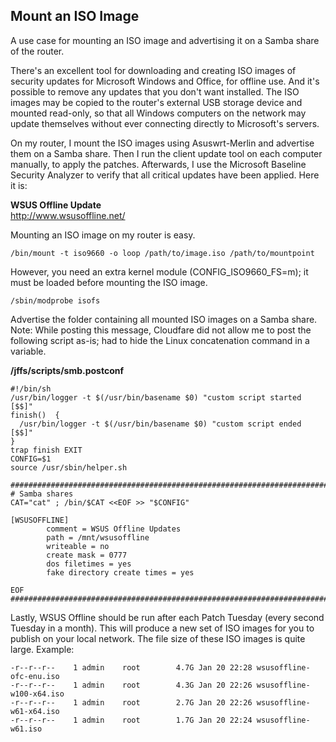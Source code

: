 Mount an ISO Image
------------------
A use case for mounting an ISO image and advertising it on a Samba share of the router.

There's an excellent tool for downloading and creating ISO images of security updates for Microsoft Windows and Office, for offline use. And it's possible to remove any updates that you don't want installed. The ISO images may be copied to the router's external USB storage device and mounted read-only, so that all Windows computers on the network may update themselves without ever connecting directly to Microsoft's servers.

On my router, I mount the ISO images using Asuswrt-Merlin and advertise them on a Samba share. Then I run the client update tool on each computer manually, to apply the patches. Afterwards, I use the Microsoft Baseline Security Analyzer to verify that all critical updates have been applied. Here it is:

**WSUS Offline Update**  
http://www.wsusoffline.net/

Mounting an ISO image on my router is easy.
```
/bin/mount -t iso9660 -o loop /path/to/image.iso /path/to/mountpoint
```

However, you need an extra kernel module (CONFIG_ISO9660_FS=m); it must be loaded before mounting the ISO image.
```
/sbin/modprobe isofs
```

Advertise the folder containing all mounted ISO images on a Samba share.  Note:  While posting this message, Cloudfare did not allow me to post the following script as-is; had to hide the Linux concatenation command in a variable.

**/jffs/scripts/smb.postconf**
```
#!/bin/sh
/usr/bin/logger -t $(/usr/bin/basename $0) "custom script started [$$]"
finish()  {
  /usr/bin/logger -t $(/usr/bin/basename $0) "custom script ended [$$]"
}
trap finish EXIT
CONFIG=$1
source /usr/sbin/helper.sh

###########################################################################
# Samba shares
CAT="cat" ; /bin/$CAT <<EOF >> "$CONFIG"

[WSUSOFFLINE]
        comment = WSUS Offline Updates
        path = /mnt/wsusoffline
        writeable = no
        create mask = 0777
        dos filetimes = yes
        fake directory create times = yes

EOF
###########################################################################
```


Lastly, WSUS Offline should be run after each Patch Tuesday (every second Tuesday in a month). This will produce a new set of ISO images for you to publish on your local network. The file size of these ISO images is quite large. Example:
```
-r--r--r--    1 admin    root        4.7G Jan 20 22:28 wsusoffline-ofc-enu.iso
-r--r--r--    1 admin    root        4.3G Jan 20 22:26 wsusoffline-w100-x64.iso
-r--r--r--    1 admin    root        2.7G Jan 20 22:26 wsusoffline-w61-x64.iso
-r--r--r--    1 admin    root        1.7G Jan 20 22:24 wsusoffline-w61.iso
```
